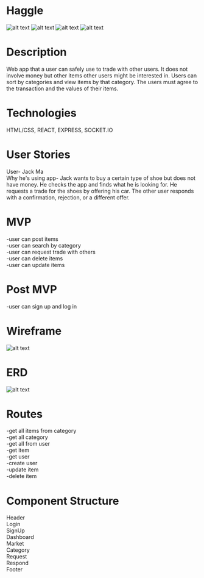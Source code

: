 # Haggle

![alt text](https://user-images.githubusercontent.com/10161700/59198522-edd8ae80-8b61-11e9-96f0-00425e7eda0c.png "screenshot")
![alt text](https://user-images.githubusercontent.com/10161700/59198724-6c355080-8b62-11e9-9db0-b10c3b3488f9.png "screenshot2")
![alt text](https://user-images.githubusercontent.com/10161700/59198591-1a8cc600-8b62-11e9-8290-3cd56b8dd40f.png "screenshot3")
![alt text](https://user-images.githubusercontent.com/10161700/59198698-5aec4400-8b62-11e9-8b72-ff7bb734e40a.png "screenshot4")

# Description
Web app that a user can safely use to trade with other users. It does not involve money but other items other users might be interested in. Users can sort by categories and view items by that category. The users must agree to the transaction and the values of their items.

# Technologies
HTML/CSS, REACT, EXPRESS, SOCKET.IO

# User Stories
User- Jack Ma <br/>
Why he's using app- Jack wants to buy a certain type of shoe but does not have money. He checks the app and finds what he is looking for. He requests a trade for the shoes by offering his car. The other user responds with a confirmation, rejection, or a different offer.

# MVP
-user can post items <br/>
-user can search by category <br/>
-user can request trade with others <br/>
-user can delete items <br/>
-user can update items <br/>

# Post MVP
-user can sign up and log in

# Wireframe

![alt text](https://user-images.githubusercontent.com/10161700/58830134-9beed080-8617-11e9-9338-e7aaf932651b.jpg "Wireframe")


# ERD

![alt text](https://user-images.githubusercontent.com/10161700/58830113-91ccd200-8617-11e9-82e9-2f8a9b35bc9b.png "erd")

# Routes
-get all items from category<br/>
-get all category<br/>
-get all from user<br/>
-get item<br/>
-get user<br/>
-create user<br/>
-update item<br/>
-delete item<br/>


# Component Structure
Header<br/>
Login<br/>
SignUp<br/>
Dashboard<br/>
Market<br/>
Category<br/>
Request<br/>
Respond<br/>
Footer<br/>

